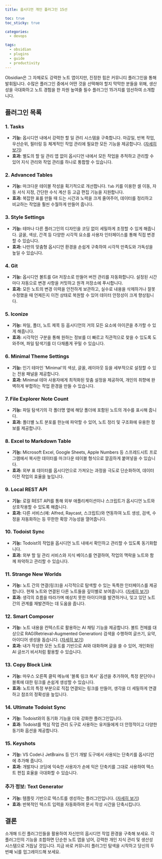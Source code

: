 ```yaml
---
title: 옵시디언 개인 플러그인 15선

toc: true
toc_sticky: true

categories:
  - devops

tags:
  - obsidian
  - plugins
  - guide
  - productivity
---
```


Obsidian은 그 자체로도 강력한 노트 앱이지만, 진정한 힘은 커뮤니티 플러그인을 통해 발휘됩니다. 수많은 플러그인 중에서 어떤 것을 선택해야 할지 막막한 분들을 위해, 생산성을 극대화하고 노트 경험을 한 차원 높여줄 필수 플러그인 15가지를 엄선하여 소개합니다.

## 플러그인 목록

### 1. Tasks
- **기능:** 옵시디언 내에서 강력한 할 일 관리 시스템을 구축합니다. 마감일, 반복 작업, 우선순위, 필터링 등 체계적인 작업 관리에 필요한 모든 기능을 제공합니다. ([자세히 보기](https://cdecl.github.io/devops/obsidian-tasks-plugin-guide))
- **효과:** 별도의 할 일 관리 앱 없이 옵시디언 내에서 모든 작업을 추적하고 관리할 수 있어 지식 관리와 작업 관리를 하나로 통합할 수 있습니다.

### 2. Advanced Tables
- **기능:** 마크다운 테이블 작성을 획기적으로 개선합니다. `Tab` 키를 이용한 셀 이동, 자동 서식 지정, 간단한 수식 계산 등 고급 편집 기능을 지원합니다.
- **효과:** 복잡한 표를 만들 때 드는 시간과 노력을 크게 줄여주어, 데이터를 정리하고 비교하는 작업을 훨씬 수월하게 만들어 줍니다.

### 3. Style Settings
- **기능:** 테마나 다른 플러그인의 디자인을 코딩 없이 세밀하게 조정할 수 있게 해줍니다. 글꼴, 색상, 간격 등 다양한 시각적 요소를 사용자 인터페이스를 통해 직접 변경할 수 있습니다.
- **효과:** 나만의 맞춤형 옵시디언 환경을 손쉽게 구축하여 시각적 만족도와 가독성을 높일 수 있습니다.

### 4. Git
- **기능:** 옵시디언 볼트를 Git 저장소로 만들어 버전 관리를 자동화합니다. 설정된 시간마다 자동으로 변경 사항을 커밋하고 원격 저장소에 푸시합니다.
- **효과:** 모든 노트의 변경 이력을 안전하게 보관하고, 실수로 내용을 삭제하거나 잘못 수정했을 때 언제든지 이전 상태로 복원할 수 있어 데이터 안정성이 크게 향상됩니다.

### 5. Iconize
- **기능:** 파일, 폴더, 노트 제목 등 옵시디언의 거의 모든 요소에 아이콘을 추가할 수 있게 해줍니다.
- **효과:** 시각적인 구분을 통해 원하는 정보를 더 빠르고 직관적으로 찾을 수 있도록 도와주며, 파일 탐색기를 더 다채롭게 꾸밀 수 있습니다.

### 6. Minimal Theme Settings
- **기능:** 인기 테마인 'Minimal'의 색상, 글꼴, 레이아웃 등을 세부적으로 설정할 수 있는 전용 패널을 제공합니다.
- **효과:** Minimal 테마 사용자에게 최적화된 맞춤 설정을 제공하여, 개인의 취향에 완벽하게 부합하는 작업 환경을 만들 수 있습니다.

### 7. File Explorer Note Count
- **기능:** 파일 탐색기의 각 폴더명 옆에 해당 폴더에 포함된 노트의 개수를 표시해 줍니다.
- **효과:** 폴더별 노트 분포를 한눈에 파악할 수 있어, 노트 정리 및 구조화에 유용한 정보를 제공합니다.

### 8. Excel to Markdown Table
- **기능:** Microsoft Excel, Google Sheets, Apple Numbers 등 스프레드시트 프로그램에서 복사한 데이터를 마크다운 테이블 형식으로 깔끔하게 붙여넣을 수 있습니다.
- **효과:** 외부 표 데이터를 옵시디언으로 가져오는 과정을 극도로 단순화하여, 데이터 이전 작업의 효율을 높입니다.

### 9. Local REST API
- **기능:** 로컬 REST API를 통해 외부 애플리케이션이나 스크립트가 옵시디언 노트와 상호작용할 수 있도록 해줍니다.
- **효과:** 다른 서비스(예: Alfred, Raycast, 스크립트)와 연동하여 노트 생성, 검색, 수정을 자동화하는 등 무한한 확장 가능성을 열어줍니다.

### 10. Todoist Sync
- **기능:** Todoist의 작업을 옵시디언 노트 내에서 확인하고 관리할 수 있도록 동기화합니다.
- **효과:** 외부 할 일 관리 서비스와 지식 베이스를 연결하여, 작업의 맥락을 노트와 함께 파악하고 관리할 수 있습니다.

### 11. Strange New Worlds
- **기능:** 노트 간의 연결(링크)을 시각적으로 탐색할 수 있는 독특한 인터페이스를 제공합니다. 현재 노트와 연결된 다른 노트들을 깊이별로 보여줍니다. ([자세히 보기](https://cdecl.github.io/devops/obsidian-smart-connections-plugin))
- **효과:** 생각의 흐름을 따라가며 예상치 못한 아이디어를 발견하거나, 잊고 있던 노트 간의 관계를 재발견하는 데 도움을 줍니다.

### 12. Smart Composer
- **기능:** 노트 내용을 컨텍스트로 활용하는 AI 채팅 기능을 제공합니다. 볼트 전체를 대상으로 RAG(Retrieval-Augmented Generation) 검색을 수행하여 글쓰기, 요약, 아이디어 생성을 돕습니다. ([자세히 보기](https://cdecl.github.io/devops/obsidian-smart-composer-guide))
- **효과:** 내가 작성한 모든 노트를 기반으로 AI와 대화하며 글을 쓸 수 있어, 개인화된 AI 글쓰기 비서처럼 활용할 수 있습니다.

### 13. Copy Block Link
- **기능:** 마우스 오른쪽 클릭 메뉴에 '블록 링크 복사' 옵션을 추가하여, 특정 문단이나 블록에 대한 링크를 손쉽게 생성할 수 있습니다.
- **효과:** 노트의 특정 부분으로 직접 연결되는 링크를 만들어, 생각을 더 세밀하게 연결하고 참조의 정확성을 높입니다.

### 14. Ultimate Todoist Sync
- **기능:** Todoist와의 동기화 기능을 더욱 강화한 플러그인입니다.
- **효과:** Todoist를 핵심 작업 관리 도구로 사용하는 유저들에게 더 안정적이고 다양한 동기화 옵션을 제공합니다.

### 15. Keyshots
- **기능:** VS Code나 JetBrains 등 인기 개발 도구에서 사용되는 단축키를 옵시디언에 추가해 줍니다.
- **효과:** 개발자나 코딩에 익숙한 사용자가 손에 익은 단축키를 그대로 사용하여 텍스트 편집 효율을 극대화할 수 있습니다.

### 추가 정보: Text Generator
- **기능:** 템플릿 기반으로 텍스트를 생성하는 플러그인입니다. ([자세히 보기](https://cdecl.github.io/devops/obsidian-text-generator-plugin))
- **효과:** 반복적인 텍스트 입력을 자동화하여 문서 작성 시간을 단축시킵니다.

## 결론

소개해 드린 플러그인들을 활용하여 자신만의 옵시디언 작업 환경을 구축해 보세요. 각 플러그인의 기능을 조합하면 단순한 노트 앱을 넘어, 강력한 개인 지식 관리 및 생산성 시스템으로 거듭날 것입니다. 지금 바로 커뮤니티 플러그인 탐색을 시작하고 당신의 두 번째 뇌를 업그레이드해 보세요.
